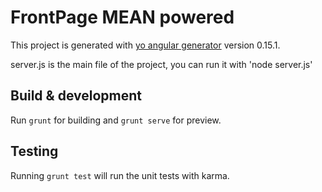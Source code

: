 # FrontPage MEAN powered

This project is generated with [yo angular generator](https://github.com/yeoman/generator-angular)
version 0.15.1.

server.js is the main file of the project, you can run it with 'node server.js'

## Build & development

Run `grunt` for building and `grunt serve` for preview.

## Testing

Running `grunt test` will run the unit tests with karma.
